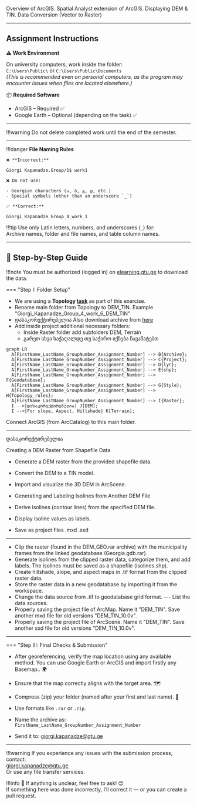 Overview of ArcGIS. Spatial Analyst extension of ArcGIS. Displaying DEM & TIN. Data
Conversion (Vector to Raster) 

---
## Assignment Instructions

⚠️ **Work Environment**

On university computers, work inside the folder:  
`C:\Users\Public\` or `C:\Users\Public\Documents`  
*(This is recommended even on personal computers, as the program may encounter issues when files are located elsewhere.)*

📦 **Required Software**

* ArcGIS – Required ✅  
* Google Earth – Optional (depending on the task) ✅  

---

!!!warning
    Do not delete completed work until the end of the semester.
    
---

!!!danger 
    **File Naming Rules**

    ❌ **Incorrect:**  

    Giorgi Kapanadze.Group/1$ work1  

    ❌ Do not use:

    - Georgian characters (ა, ბ, გ, დ, etc.)  
    - Special symbols (other than an underscore `_`)

    ✅ **Correct:**

    Giorgi_Kapanadze_Group_4_work_1  

!!!tip
    Use only Latin letters, numbers, and underscores (`_`) for:  
    Archive names, folder and file names, and table column names.

---

## 📘 Step-by-Step Guide

!!!note
    You must be authorized (logged in) on [elearning.gtu.ge](https://elearning.gtu.ge) to download the data.

=== "Step I: Folder Setup"
* We are using a **Topology [task](https://ezdanapak.github.io/GTU-GIS/ICS_GIS/Lab/Hydrology/)** as part of this exercise.
* Rename main folder from Topology to DEM_TIN. Example "Giorgi_Kapanadze_Group_4_work_6_DEM_TIN" <br>
* დასაკორექტირებელია Also download archive from [here](https://elearning.gtu.ge/pluginfile.php/572869/mod_folder/)
* Add inside project additional necessary folders:
  - Inside Raster folder add subfolders DEM, Terrain
  - გარეთ სხვა საქაღალდე თუ საჭირო იქნება ჩავამატებთ

``` mermaid
graph LR
  A[FirstName_LastName_GroupNumber_Assignment_Number] --> B{Archive};
  A[FirstName_LastName_GroupNumber_Assignment_Number] --> C{Project};
  A[FirstName_LastName_GroupNumber_Assignment_Number] --> D{lyr};
  A[FirstName_LastName_GroupNumber_Assignment_Number] --> E{shp};
  A[FirstName_LastName_GroupNumber_Assignment_Number] --> F{Geodatabase};
  A[FirstName_LastName_GroupNumber_Assignment_Number] --> G{Style};
  A[FirstName_LastName_GroupNumber_Assignment_Number] --> H{Topology_rules};
  A[FirstName_LastName_GroupNumber_Assignment_Number] --> I{Raster};
  I -->|დასაკორექტირებელია| J[DEM];
  I -->|For slope, Aspect, Hillshade| K[Terrain];

```
Connect ArcGIS (from ArcCatalog) to this main folder.

---

დასაკორექტირებელია

Creating a DEM Raster from Shapefile Data

* Generate a DEM raster from the provided shapefile data. 
* Convert the DEM to a TIN model.
* Import and visualize the 3D DEM in ArcScene.
* Generating and Labeling Isolines from Another DEM File

* Derive isolines (contour lines) from the specified DEM file.
* Display isoline values as labels.
* Save as project files .mxd .sxd
--------------------------------------

* Clip the raster (found in the DEM_GEO.rar archive) with the municipality frames from the linked geodatabase (Georgia.gdb.rar). <br>
* Generate isolines from the clipped raster data, categorize them, and add labels. The isolines must be saved as a shapefile (isolines.shp). <br>
* Create hillshade, slope, and aspect maps in .tif format from the clipped raster data. <br>
* Store the raster data in a new geodatabase by importing it from the workspace. <br>
* Change the data source from .tif to geodatabase grid format.  --- List the data sources. <br>
* Properly saving the project file of ArcMap. Name it "DEM_TIN". Save another mxd file for old versions "DEM_TIN_10.0v".
* Properly saving the project file of ArcScene. Name it "DEM_TIN". Save another sxd file for old versions "DEM_TIN_10.0v".



---

=== "Step III: Final Checks & Submission"
* After georeferencing, verify the map location using any available method. You can use Google Earth or ArcGIS and import firstly any Basemap.. 🌍
* Ensure that the map correctly aligns with the target area. 🗺
* Compress (zip) your folder (named after your first and last name). 💾
* Use formats like `.rar` or `.zip`.
* Name the archive as:  
  `FirstName_LastName_GroupNumber_Assignment_Number`

* Send it to: giorgi.kapanadze@gtu.ge

---

!!!warning
    If you experience any issues with the submission process, contact:  
    giorgi.kapanadze@gtu.ge  
    Or use any file transfer services.

!!!info
    📌 If anything is unclear, feel free to ask! 😊  
    If something here was done incorrectly, I’ll correct it — or you can create a pull request.  